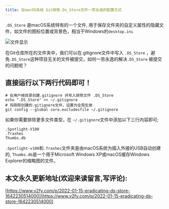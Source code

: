 ```yaml
---
title: 在macOS系统 Git排除.Ds_Store文件一劳永逸的配置方式
---
```


`.DS_Store` 是macOS系统特有的一个文件,  用于保存文件夹的自定义属性的隐藏文件，如文件的图标位置或背景色，相当于Windows的`desktop.ini`

![文件显示](https://cdn.fangyuanxiaozhan.com/assets/1642232228095Apc73f04.png)

在Git仓库所在的文件夹中，我们可以在.gitignore文件中写入 `.DS_Store` ，避免`.DS_Store`这种项目无关的文件被提交，如何一劳永逸的解决`.DS_Store` 被提交的问题呢？


## 直接运行以下两行代码即可！

```
# 在用户根目录创建.gitignore 并写入排除文件 .DS_Store
echo ".DS_Store" >> ~/.gitignore
# 将刚刚创建的.gitignore文件，设置为全局生效
git config --global core.excludesfile ~/.gitignore
```

如果你需要排除更多文件类型，在 `~/.gitignore`文件中添加以下三行内容即可;

```
.Spotlight-V100
.Trashes
Thumbs.db
```

`.Spotlight-v100`和`.Trashes`文件夹是由macOS系统为插入外接的USB自动创建的, `Thumbs.db`是一个用于Microsoft Windows XP或macOS缓存Windows Explorer的缩略图的文件。



## 本文永久更新地址(欢迎来读留言,写评论):

[https://www.v2fy.com/p/2022-01-15-eradicating-ds-store-1642230514000](https://www.v2fy.com/p/2022-01-15-eradicating-ds-store-1642230514000)
